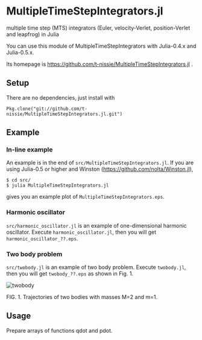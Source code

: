 MultipleTimeStepIntegrators.jl
==============================
multiple time step (MTS) integrators (Euler, velocity-Verlet, position-Verlet and leapfrog) in Julia

You can use this module of MultipleTimeStepIntegrators with Julia-0.4.x and Julia-0.5.x.

Its homepage is https://github.com/t-nissie/MultipleTimeStepIntegrators.jl .

## Setup
There are no dependencies, just install with

    Pkg.clone("git://github.com/t-nissie/MultipleTimeStepIntegrators.jl.git")

## Example
### In-line example
An example is in the end of `src/MultipleTimeStepIntegrators.jl`.
If you are using Julia-0.5 or higher and
Winston (https://github.com/nolta/Winston.jl),

    $ cd src/
    $ julia MultipleTimeStepIntegrators.jl

gives you an example plot of `MultipleTimeStepIntegrators.eps`.

### Harmonic oscillator
`src/harmonic_oscillator.jl` is an example of one-dimensional harmonic oscillator.
Execute `harmonic_oscillator.jl`, then you will get `harmonic_oscillator_??.eps`.

### Two body problem
`src/twobody.jl` is an example of two body problem.
Execute `twobody.jl`, then you will get `twobody_??.eps` as shown in Fig. 1.

![twobody](https://raw.githubusercontent.com/t-nissie/MultipleTimeStepIntegrators.jl/master/docs/twobody.jpg "two body problem")

FIG. 1. Trajectories of two bodies with masses M=2 and m=1.

## Usage
Prepare arrays of functions qdot and pdot.
